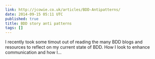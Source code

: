 ```yaml
---
link: http://jcowie.co.uk/articles/BDD-Antipatterns/
date: 2014-09-15 05:11 UTC
published: true
title: BDD story anti patterns
tags: []
---
```


I recently took some timout out of reading the many BDD blogs and resources to reflect on my current state of BDD. How I look to enhance communication and how I…
